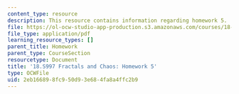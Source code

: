 ```yaml
---
content_type: resource
description: This resource contains information regarding homework 5.
file: https://ol-ocw-studio-app-production.s3.amazonaws.com/courses/18-s997-introduction-to-matlab-programming-fall-2011/2eb166898fc950d93e684fa8a4ffc2b9_MIT18_S997F11_Homework_5.pdf
file_type: application/pdf
learning_resource_types: []
parent_title: Homework
parent_type: CourseSection
resourcetype: Document
title: '18.S997 Fractals and Chaos: Homework 5'
type: OCWFile
uid: 2eb16689-8fc9-50d9-3e68-4fa8a4ffc2b9
---
```

